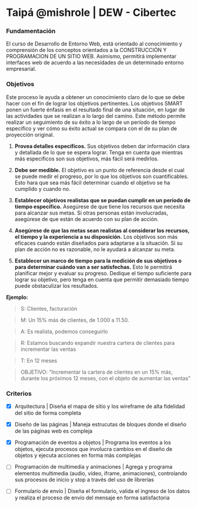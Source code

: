 # Taipá @mishrole | DEW - Cibertec

### Fundamentación
El curso de Desarrollo de Entorno Web, está orientado al conocimiento y comprensión de los conceptos orientados a la CONSTRUCCIÓN Y PROGRAMACION DE UN SITIO WEB. Asimismo, permitirá implementar interfaces web de acuerdo a las necesidades de un determinado entorno empresarial.

### Objetivos
Este proceso le ayuda a obtener un conocimiento claro de lo que se debe hacer con el fin de lograr los objetivos pertinentes. Los objetivos SMART ponen un fuerte énfasis en el resultado final de una situación, en lugar de las actividades que se realizan a lo largo del camino. Este método permite realizar un seguimiento de su éxito a lo largo de un período de tiempo específico y ver cómo su éxito actual se compara con el de su plan de proyección original.

1. **Provea detalles específicos.**
  Sus objetivos deben dar información clara y detallada de lo que se espera lograr. Tenga en cuenta que mientras más específicos son sus objetivos, más fácil será medirlos.

2. **Debe ser medible.** El objetivo es un punto de referencia desde el cual se puede medir el progreso, por lo que los objetivos son cuantificables. Esto hara que sea más fácil determinar cuando el objetivo se ha cumplido y cuando no.

3. **Establecer objetivos realistas que se puedan cumplir en un período de tiempo específico.** Asegúrese de que tiene los recursos que necesita para alcanzar sus metas. Si otras personas están involucradas, asegúrese de que están de acuerdo con su plan de acción.

4. **Asegúrese de que las metas sean realistas al considerar los recursos, el tiempo y la experiencia a su disposición.** Los objetivos son más eficaces cuando están diseñados para adaptarse a la situación. Si su plan de acción no es razonable, no le ayudará a alcanzar su meta.

5. **Establecer un marco de tiempo para la medición de sus objetivos o para determinar cuándo van a ser satisfechas.** Esto le permitirá planificar mejor y evaluar su progreso. Dedique el tiempo suficiente para lograr su objetivo, pero tenga en cuenta que permitir demasiado tiempo puede obstaculizar los resultados.

**Ejemplo:**
> S: Clientes, facturación

> M: Un 15% más de clientes, de 1.000 a 11.50.

> A: Es realista, podemos conseguirlo

> R: Estamos buscando expandir nuestra cartera de clientes para incrementar las ventas

> T: En 12 meses

> OBJETIVO: “Incrementar la cartera de clientes en un 15% más, durante los próximos 12 meses, con el objeto de aumentar las ventas”

### Criterios

- [X] Arquitectura | Diseña el mapa de sitio y los wireframe de alta fidelidad del sitio de forma completa

- [X] Diseño de las páginas | Maneja estrucutas de bloques donde el diseño de las páginas web es compleja

- [X] Programación de eventos a objetos | Programa los eventos a los objetos, ejecuta procesos que involucra cambios en el diseño de objetos y ejecuta acciones en forma más complejas

- [ ] Programación de multimedia y animaciones | Agrega y programa elementos multimedia (audio, vídeo, iframe, animaciones), controlando sus procesos de inicio y stop a través del uso de librerías

- [ ] Formulario de envío | Diseña el formulario, valida el ingreso de los datos y realiza el proceso de envío del mensaje en forma satisfactoria
